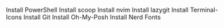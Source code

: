 Install PowerShell
Install scoop
Install nvim
Install lazygit
Install Terminal-Icons
Install Git
Install Oh-My-Posh
Install Nerd Fonts
